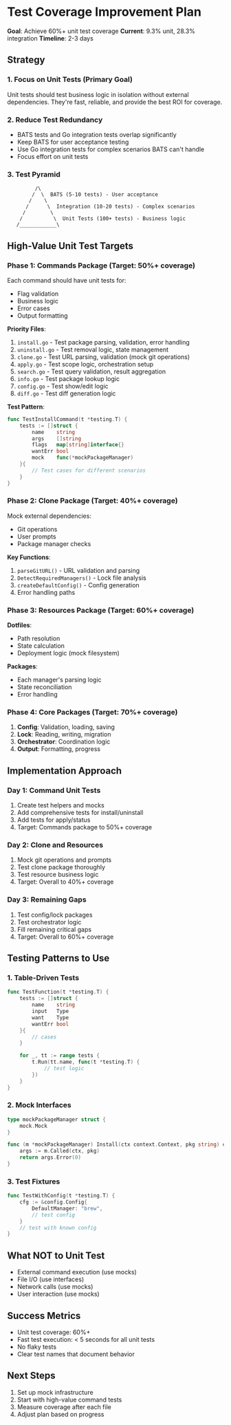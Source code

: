 # Test Coverage Improvement Plan

**Goal**: Achieve 60%+ unit test coverage
**Current**: 9.3% unit, 28.3% integration
**Timeline**: 2-3 days

## Strategy

### 1. Focus on Unit Tests (Primary Goal)
Unit tests should test business logic in isolation without external dependencies. They're fast, reliable, and provide the best ROI for coverage.

### 2. Reduce Test Redundancy
- BATS tests and Go integration tests overlap significantly
- Keep BATS for user acceptance testing
- Use Go integration tests for complex scenarios BATS can't handle
- Focus effort on unit tests

### 3. Test Pyramid
```
         /\
        /  \  BATS (5-10 tests) - User acceptance
       /    \
      /      \  Integration (10-20 tests) - Complex scenarios
     /        \
    /          \  Unit Tests (100+ tests) - Business logic
   /____________\
```

## High-Value Unit Test Targets

### Phase 1: Commands Package (Target: 50%+ coverage)
Each command should have unit tests for:
- Flag validation
- Business logic
- Error cases
- Output formatting

**Priority Files**:
1. `install.go` - Test package parsing, validation, error handling
2. `uninstall.go` - Test removal logic, state management
3. `clone.go` - Test URL parsing, validation (mock git operations)
4. `apply.go` - Test scope logic, orchestration setup
5. `search.go` - Test query validation, result aggregation
6. `info.go` - Test package lookup logic
7. `config.go` - Test show/edit logic
8. `diff.go` - Test diff generation logic

**Test Pattern**:
```go
func TestInstallCommand(t *testing.T) {
    tests := []struct {
        name    string
        args    []string
        flags   map[string]interface{}
        wantErr bool
        mock    func(*mockPackageManager)
    }{
        // Test cases for different scenarios
    }
}
```

### Phase 2: Clone Package (Target: 40%+ coverage)
Mock external dependencies:
- Git operations
- User prompts
- Package manager checks

**Key Functions**:
1. `parseGitURL()` - URL validation and parsing
2. `DetectRequiredManagers()` - Lock file analysis
3. `createDefaultConfig()` - Config generation
4. Error handling paths

### Phase 3: Resources Package (Target: 60%+ coverage)
**Dotfiles**:
- Path resolution
- State calculation
- Deployment logic (mock filesystem)

**Packages**:
- Each manager's parsing logic
- State reconciliation
- Error handling

### Phase 4: Core Packages (Target: 70%+ coverage)
1. **Config**: Validation, loading, saving
2. **Lock**: Reading, writing, migration
3. **Orchestrator**: Coordination logic
4. **Output**: Formatting, progress

## Implementation Approach

### Day 1: Command Unit Tests
1. Create test helpers and mocks
2. Add comprehensive tests for install/uninstall
3. Add tests for apply/status
4. Target: Commands package to 50%+ coverage

### Day 2: Clone and Resources
1. Mock git operations and prompts
2. Test clone package thoroughly
3. Test resource business logic
4. Target: Overall to 40%+ coverage

### Day 3: Remaining Gaps
1. Test config/lock packages
2. Test orchestrator logic
3. Fill remaining critical gaps
4. Target: Overall to 60%+ coverage

## Testing Patterns to Use

### 1. Table-Driven Tests
```go
func TestFunction(t *testing.T) {
    tests := []struct {
        name    string
        input   Type
        want    Type
        wantErr bool
    }{
        // cases
    }

    for _, tt := range tests {
        t.Run(tt.name, func(t *testing.T) {
            // test logic
        })
    }
}
```

### 2. Mock Interfaces
```go
type mockPackageManager struct {
    mock.Mock
}

func (m *mockPackageManager) Install(ctx context.Context, pkg string) error {
    args := m.Called(ctx, pkg)
    return args.Error(0)
}
```

### 3. Test Fixtures
```go
func TestWithConfig(t *testing.T) {
    cfg := &config.Config{
        DefaultManager: "brew",
        // test config
    }
    // test with known config
}
```

## What NOT to Unit Test
- External command execution (use mocks)
- File I/O (use interfaces)
- Network calls (use mocks)
- User interaction (use mocks)

## Success Metrics
- Unit test coverage: 60%+
- Fast test execution: < 5 seconds for all unit tests
- No flaky tests
- Clear test names that document behavior

## Next Steps
1. Set up mock infrastructure
2. Start with high-value command tests
3. Measure coverage after each file
4. Adjust plan based on progress
